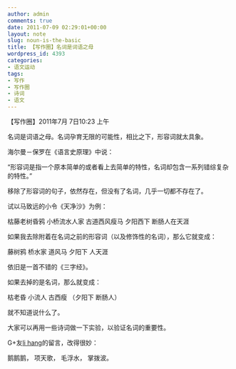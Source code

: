 ```yaml
---
author: admin
comments: true
date: 2011-07-09 02:29:01+00:00
layout: note
slug: noun-is-the-basic
title: 【写作圈】名词是词语之母
wordpress_id: 4393
categories:
- 语文运动
tags:
- 写作
- 写作圈
- 诗词
- 语文
---
```


【写作圈】2011年7月 7日10:23 上午

名词是词语之母。名词孕育无限的可能性，相比之下，形容词就太具象。

海尔曼－保罗在《语言史原理》中说：

“形容词是指一个原本简单的或者看上去简单的特性，名词却包含一系列错综复杂的特性。”

移除了形容词的句子，依然存在，但没有了名词，几乎一切都不存在了。

试以马致远的小令《天净沙》为例：

枯藤老树昏鸦
小桥流水人家
古道西风瘦马
夕阳西下
断肠人在天涯

如果我去除附着在名词之前的形容词（以及修饰性的名词），那么它就变成：

藤树鸦
桥水家
道风马
夕阳下
人天涯

依旧是一首不错的《三字经》。

如果去掉的是名词，那么就变成：

枯老昏
小流人
古西瘦
（夕阳下
断肠人）

就不知道说什么了。

大家可以再用一些诗词做一下实验，以验证名词的重要性。

G+友[li hang](https://plus.google.com/108476415966201957648)的留言，改得很妙：

鹅鹅鹅，
项天歌，
毛浮水，
掌拨波。


